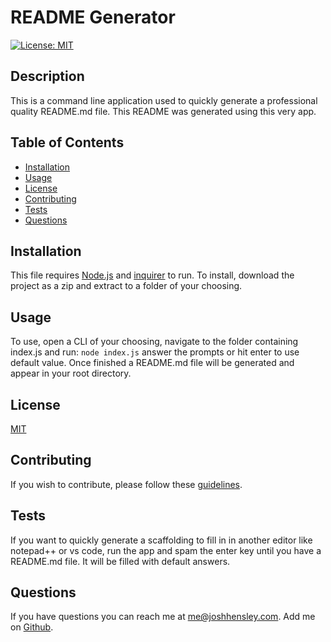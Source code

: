 # README Generator

[![License: MIT](https://img.shields.io/badge/License-MIT-yellow.svg)](https://opensource.org/licenses/MIT)

## Description

This is a command line application used to quickly generate a professional quality README.md file.  This README was generated using this very app.

## Table of Contents


* [Installation](#Installation)
* [Usage](#Usage)
* [License](#License)
* [Contributing](#Contributing)
* [Tests](#Tests)
* [Questions](#Questions)
 

## <a name="Installation"></a>Installation

This file requires [Node.js](https://nodejs.org/en/download/prebuilt-installer) and [inquirer](https://www.npmjs.com/package/inquirer) to run.  To install, download the project as a zip and extract to a folder of your choosing.

## <a name="Usage"></a>Usage

To use, open a CLI of your choosing, navigate to the folder containing index.js and run:
```node index.js```
answer the prompts or hit enter to use default value. Once finished a README.md file will be generated and appear in your root directory.

## <a name="license"></a>License

  [MIT](https://opensource.org/licenses/MIT)

## <a name="contributing"></a>Contributing

If you wish to contribute, please follow these [guidelines](https://www.contributor-covenant.org/version/2/1/code_of_conduct/).

## <a name="tests"></a>Tests

If you want to quickly generate a scaffolding to fill in in another editor like notepad++ or vs code, run the app and spam the enter key until you have a README.md file.  It will be filled with default answers.

## <a name="questions"></a>Questions

If you have questions you can reach me at me@joshhensley.com. Add me on [Github](github.com/josh-hensley).
